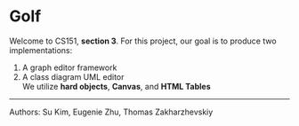# Golf

Welcome to CS151, **section 3**.
For this project, our goal is to produce two implementations:  
1) A graph editor framework  
2) A class diagram UML editor  
We utilize **hard objects**, **Canvas**, and **HTML Tables**  

***

Authors: Su Kim, Eugenie Zhu, Thomas Zakharzhevskiy  

